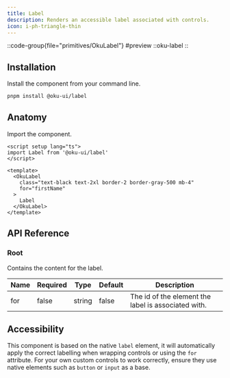 ```yaml
---
title: Label
description: Renders an accessible label associated with controls.
icon: i-ph-triangle-thin
---
```



::code-group{file="primitives/OkuLabel"}
#preview
 ::oku-label
::

## Installation

Install the component from your command line.

```bash
pnpm install @oku-ui/label
```

## Anatomy

Import the component.

```vue
<script setup lang="ts">
import Label from '@oku-ui/label'
</script>

<template>
  <OkuLabel
    class="text-black text-2xl border-2 border-gray-500 mb-4"
    for="firstName"
  >
    Label
  </OkuLabel>
</template>
```

## API Reference
### Root
Contains the content for the label.

| Name | Required | Type | Default | Description |
| --- | --- | --- | --- | --- |
| <div class="code">for</div> | <div class="code">false</div> | <div class="code">string</div> | <div class="code">false</div> | The id of the element the label is associated with. |

## Accessibility

This component is based on the native `label` element, it will automatically apply the correct labelling when wrapping controls or using the `for` attribute. For your own custom controls to work correctly, ensure they use native elements such as `button` or `input` as a base.